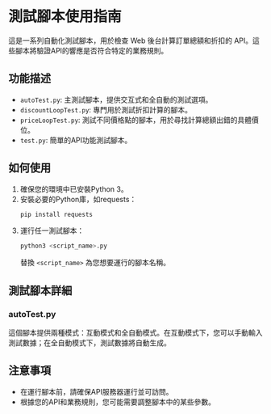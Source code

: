 # 測試腳本使用指南

這是一系列自動化測試腳本，用於檢查 Web 後台計算訂單總額和折扣的 API。這些腳本將驗證API的響應是否符合特定的業務規則。

## 功能描述

- `autoTest.py`: 主測試腳本，提供交互式和全自動的測試選項。
- `discountLoopTest.py`: 專門用於測試折扣計算的腳本。
- `priceLoopTest.py`: 測試不同價格點的腳本，用於尋找計算總額出錯的具體價位。
- `test.py`: 簡單的API功能測試腳本。

## 如何使用

1. 確保您的環境中已安裝Python 3。
2. 安裝必要的Python庫，如requests：
   ```sh
   pip install requests
   ```
3. 運行任一測試腳本：
   ```sh
   python3 <script_name>.py
   ```
   替換 `<script_name>` 為您想要運行的腳本名稱。

## 測試腳本詳細

### autoTest.py

這個腳本提供兩種模式：互動模式和全自動模式。在互動模式下，您可以手動輸入測試數據；在全自動模式下，測試數據將自動生成。

## 注意事項

- 在運行腳本前，請確保API服務器運行並可訪問。
- 根據您的API和業務規則，您可能需要調整腳本中的某些參數。
